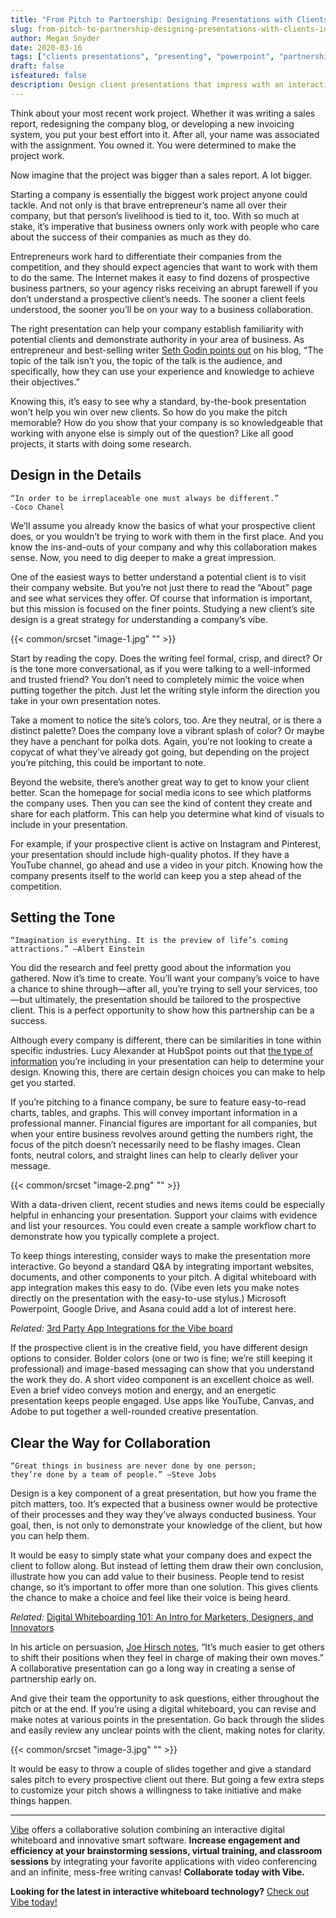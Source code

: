 ```yaml
---
title: "From Pitch to Partnership: Designing Presentations with Clients in Mind"
slug: from-pitch-to-partnership-designing-presentations-with-clients-in-mind
author: Megan Snyder
date: 2020-03-16
tags: ["clients presentations", "presenting", "powerpoint", "partnership" ]
draft: false
isfeatured: false
description: Design client presentations that impress with an interactive whiteboard session.
---
```






Think about your most recent work project. Whether it was writing a sales report, redesigning the company blog, or developing a new invoicing system, you put your best effort into it. After all, your name was associated with the assignment. You owned it. You were determined to make the project work.
 
Now imagine that the project was bigger than a sales report. A lot bigger.
 
Starting a company is essentially the biggest work project anyone could tackle. And not only is that brave entrepreneur’s name all over their company, but that person’s livelihood is tied to it, too. With so much at stake, it’s imperative that business owners only work with people who care about the success of their companies as much as they do.
 
Entrepreneurs work hard to differentiate their companies from the competition, and they should expect agencies that want to work with them to do the same. The Internet makes it easy to find dozens of prospective business partners, so your agency risks receiving an abrupt farewell if you don’t understand a prospective client’s needs. The sooner a client feels understood, the sooner you’ll be on your way to a business collaboration.
 
The right presentation can help your company establish familiarity with potential clients and demonstrate authority in your area of business. As entrepreneur and best-selling writer [Seth Godin points out](https://seths.blog/2013/12/speaking-in-public-two-errors-that-lead-to-fear/) on his blog, “The topic of the talk isn’t you, the topic of the talk is the audience, and specifically, how they can use your experience and knowledge to achieve their objectives.”
 
Knowing this, it’s easy to see why a standard, by-the-book presentation won’t help you win over new clients. So how do you make the pitch memorable? How do you show that your company is so knowledgeable that working with anyone else is simply out of the question? Like all good projects, it starts with doing some research.
  

## Design in the Details
    “In order to be irreplaceable one must always be different.”
    -Coco Chanel
    

We’ll assume you already know the basics of what your prospective client does, or you wouldn’t be trying to work with them in the first place. And you know the ins-and-outs of your company and why this collaboration makes sense. Now, you need to dig deeper to make a great impression.
 
One of the easiest ways to better understand a potential client is to visit their company website. But you’re not just there to read the “About” page and see what services they offer. Of course that information is important, but this mission is focused on the finer points. Studying a new client’s site design is a great strategy for understanding a company’s vibe.


{{< common/srcset "image-1.jpg" "" >}}


 
Start by reading the copy. Does the writing feel formal, crisp, and direct? Or is the tone more conversational, as if you were talking to a well-informed and trusted friend? You don’t need to completely mimic the voice when putting together the pitch. Just let the writing style inform the direction you take in your own presentation notes.
 
Take a moment to notice the site’s colors, too. Are they neutral, or is there a distinct palette? Does the company love a vibrant splash of color? Or maybe they have a penchant for polka dots. Again, you’re not looking to create a copycat of what they’ve already got going, but depending on the project you’re pitching, this could be important to note.
 
Beyond the website, there’s another great way to get to know your client better. Scan the homepage for social media icons to see which platforms the company uses. Then you can see the kind of content they create and share for each platform. This can help you determine what kind of visuals to include in your presentation.
 
For example, if your prospective client is active on Instagram and Pinterest, your presentation should include high-quality photos. If they have a YouTube channel, go ahead and use a video in your pitch. Knowing how the company presents itself to the world can keep you a step ahead of the competition.
 

## Setting the Tone
    “Imagination is everything. It is the preview of life’s coming 
    attractions.” –Albert Einstein

 
You did the research and feel pretty good about the information you gathered. Now it’s time to create. You’ll want your company’s voice to have a chance to shine through—after all, you’re trying to sell your services, too—but ultimately, the presentation should be tailored to the prospective client. This is a perfect opportunity to show how this partnership can be a success.
 
Although every company is different, there can be similarities in tone within specific industries. Lucy Alexander at HubSpot points out that [the type of information](https://blog.hubspot.com/sales/sales-presentation-titles-excerpt) you’re including in your presentation can help to determine your design. Knowing this, there are certain design choices you can make to help get you started.
 
If you’re pitching to a finance company, be sure to feature easy-to-read charts, tables, and graphs. This will convey important information in a professional manner. Financial figures are important for all companies, but when your entire business revolves around getting the numbers right, the focus of the pitch doesn’t necessarily need to be flashy images. Clean fonts, neutral colors, and straight lines can help to clearly deliver your message.
 

{{< common/srcset "image-2.png" "" >}}


 
With a data-driven client, recent studies and news items could be especially helpful in enhancing your presentation. Support your claims with evidence and list your resources. You could even create a sample workflow chart to demonstrate how you typically complete a project.
 
To keep things interesting, consider ways to make the presentation more interactive. Go beyond a standard Q&A by integrating important websites, documents, and other components to your pitch. A digital whiteboard with app integration makes this easy to do. (Vibe even lets you make notes directly on the presentation with the easy-to-use stylus.) Microsoft Powerpoint, Google Drive, and Asana could add a lot of interest here.

*Related:* [3rd Party App Integrations for the Vibe board](https://vibe.us/android-app-store/)
 
If the prospective client is in the creative field, you have different design options to consider. Bolder colors (one or two is fine; we’re still keeping it professional) and image-based messaging can show that you understand the work they do. A short video component is an excellent choice as well. Even a brief video conveys motion and energy, and an energetic presentation keeps people engaged. Use apps like YouTube, Canvas, and Adobe to put together a well-rounded creative presentation.
 

## Clear the Way for Collaboration
    “Great things in business are never done by one person; 
    they’re done by a team of people.” –Steve Jobs
     

Design is a key component of a great presentation, but how you frame the pitch matters, too. It’s expected that a business owner would be protective of their processes and they way they’ve always conducted business. Your goal, then, is not only to demonstrate your knowledge of the client, but how you can help them.
 
It would be easy to simply state what your company does and expect the client to follow along. But instead of letting them draw their own conclusion, illustrate how you can add value to their business. People tend to resist change, so it’s important to offer more than one solution. This gives clients the chance to make a choice and feel like their voice is being heard.

*Related:* [Digital Whiteboarding 101: An Intro for Marketers, Designers, and Innovators](https://vibe.us/blog/whiteboarding-101-an-introduction-for-marketers-designers-and-innovators/)
 
In his article on persuasion, [Joe Hirsch notes](https://www.inc.com/joe-hirsch/want-to-become-more-persuasive-try-these-3-strategies-to-win-people-over.html?cid=sf01001), “It’s much easier to get others to shift their positions when they feel in charge of making their own moves.” A collaborative presentation can go a long way in creating a sense of partnership early on.
 
And give their team the opportunity to ask questions, either throughout the pitch or at the end. If you’re using a digital whiteboard, you can revise and make notes at various points in the presentation. Go back through the slides and easily review any unclear points with the client, making notes for clarity.
 

{{< common/srcset "image-3.jpg" "" >}}


 
It would be easy to throw a couple of slides together and give a standard sales pitch to every prospective client out there. But going a few extra steps to customize your pitch shows a willingness to take initiative and make things happen.



----------

[Vibe](https://vibe.us/) offers a collaborative solution combining an interactive digital whiteboard and innovative smart software. **Increase engagement and efficiency at your brainstorming sessions, virtual training, and classroom sessions** by integrating your favorite applications with video conferencing and an infinite, mess-free writing canvas! **Collaborate today with Vibe.**

**Looking for the latest in interactive whiteboard technology?** [Check out Vibe today!](https://vibe.us/order/)
